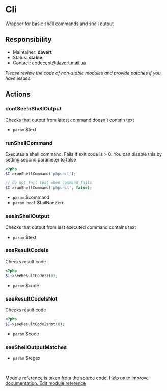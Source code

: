 # Cli


Wrapper for basic shell commands and shell output

## Responsibility
* Maintainer: **davert**
* Status: **stable**
* Contact: codecept@davert.mail.ua

*Please review the code of non-stable modules and provide patches if you have issues.*

## Actions

### dontSeeInShellOutput
 
Checks that output from latest command doesn't contain text

 * `param` $text



### runShellCommand
 
Executes a shell command.
Fails If exit code is > 0. You can disable this by setting second parameter to false

```php
<?php
$I->runShellCommand('phpunit');

// do not fail test when command fails
$I->runShellCommand('phpunit', false);
```

 * `param` $command
 * `param bool` $failNonZero


### seeInShellOutput
 
Checks that output from last executed command contains text

 * `param` $text


### seeResultCodeIs
 
Checks result code

```php
<?php
$I->seeResultCodeIs(0);
```

 * `param` $code


### seeResultCodeIsNot
 
Checks result code

```php
<?php
$I->seeResultCodeIsNot(0);
```

 * `param` $code


### seeShellOutputMatches
 
 * `param` $regex

<p>&nbsp;</p><div class="alert alert-warning">Module reference is taken from the source code. <a href="https://github.com/Codeception/Codeception/tree/3.0/src/Codeception/Module/Cli.php">Help us to improve documentation. Edit module reference</a></div>
